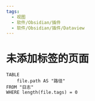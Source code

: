 ```yaml
---
tags:
  - 视图
  - 软件/Obsidian/插件
  - 软件/Obsidian/插件/Dataview
---
```

# 未添加标签的页面

```dataview
TABLE
	file.path AS "路径"
FROM "日志"
WHERE length(file.tags) = 0
```

